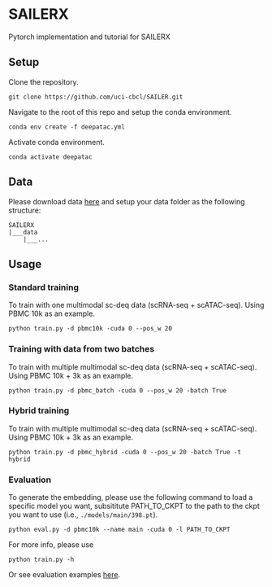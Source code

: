 # SAILERX
Pytorch implementation and tutorial for SAILERX

## Setup

Clone the repository.

```
git clone https://github.com/uci-cbcl/SAILER.git
```

Navigate to the root of this repo and setup the conda environment.

```
conda env create -f deepatac.yml
```

Activate conda environment.

```
conda activate deepatac
```

## Data

Please download data [here](https://drive.google.com/drive/folders/1yQeF3Ch_yZg2hXRcTe9X30ilQB_qaRq1?usp=sharing) and setup your data folder as the following structure:

```
SAILERX
|___data  
    |___...
```

## Usage
### Standard training
To train with one multimodal sc-deq data (scRNA-seq + scATAC-seq). Using PBMC 10k as an example.
```
python train.py -d pbmc10k -cuda 0 --pos_w 20
```

### Training with data from two batches
To train with multiple multimodal sc-deq data (scRNA-seq + scATAC-seq). Using PBMC 10k + 3k as an example.
```
python train.py -d pbmc_batch -cuda 0 --pos_w 20 -batch True
```

### Hybrid training
To train with multiple multimodal sc-deq data (scRNA-seq + scATAC-seq). Using PBMC 10k + 3k as an example.
```
python train.py -d pbmc_hybrid -cuda 0 --pos_w 20 -batch True -t hybrid
```

### Evaluation
To generate the embedding, please use the following command to load a specific model you want, subsititute PATH_TO_CKPT to the path to the ckpt you want to use (i.e., `./models/main/398.pt`).
```
python eval.py -d pbmc10k --name main -cuda 0 -l PATH_TO_CKPT
```
For more info, please use
```
python train.py -h
```
Or see evaluation examples [here](https://github.com/uci-cbcl/SAILERX/tree/main/notebooks).
